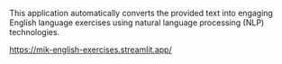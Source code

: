 
This application automatically converts the provided text into engaging English language exercises using natural language processing (NLP) technologies.

https://mik-english-exercises.streamlit.app/
